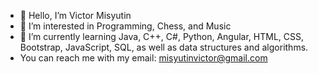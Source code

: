 - 👋 Hello, I’m Victor Misyutin
- 👀 I’m interested in Programming, Chess, and Music
- 🌱 I’m currently learning Java, C++, C#, Python, Angular, HTML, CSS, Bootstrap, JavaScript, SQL, as well as data structures and algorithms.
- You can reach me with my email: misyutinvictor@gmail.com

<!---
Supercow256/Supercow256 is a ✨ special ✨ repository because its `README.md` (this file) appears on your GitHub profile.
You can click the Preview link to take a look at your changes.
--->
